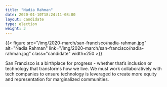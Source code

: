 ```yaml
---
title: "Nadia Rahman"
date: 2020-01-10T18:24:11-08:00
layout: candidate
type: election
weight: 3
---
```


{{< figure src="/img/2020-march/san-francisco/nadia-rahman.jpg"
           alt="Nadia Rahman"
           link="/img/2020-march/san-francisco/nadia-rahman.jpg"
           class="candidate"
           width=250
           >}}

San Francisco is a birthplace for progress - whether that’s inclusion or
technology that transforms how we live. We must work collaboratively with tech
companies to ensure technology is leveraged to create more equity and
representation for marginalized communities.
